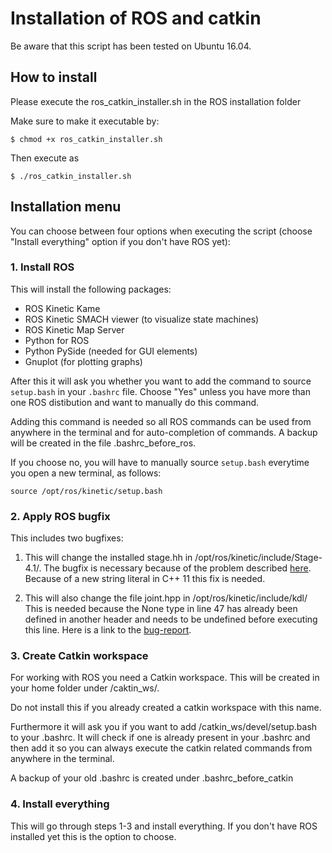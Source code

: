 # Installation of ROS and catkin

Be aware that this script has been tested on Ubuntu 16.04.

## How to install
Please execute the ros_catkin_installer.sh in the ROS installation folder

Make sure to make it executable by:
```
$ chmod +x ros_catkin_installer.sh
```
Then execute as
```
$ ./ros_catkin_installer.sh
```

## Installation menu

You can choose between four options when executing the script (choose "Install everything" option if you don't have ROS yet):

### 1. Install ROS

This will install the following packages:

* ROS Kinetic Kame
* ROS Kinetic SMACH viewer (to visualize state machines)
* ROS Kinetic Map Server
* Python for ROS
* Python PySide (needed for GUI elements)
* Gnuplot (for plotting graphs)

After this it will ask you whether you want to add the command to source ```setup.bash``` in  your ```.bashrc``` file. Choose "Yes" unless you have more than one ROS distibution and want to manually do this command.

Adding this command is needed so all ROS commands can be used from anywhere in the terminal and for auto-completion of commands. A backup will be created in the file .bashrc_before_ros. 

If you choose no, you will have to manually source ```setup.bash``` everytime you open a new terminal, as follows:

```
source /opt/ros/kinetic/setup.bash
```

### 2. Apply ROS bugfix

This includes two bugfixes:

1. This will change the installed stage.hh in /opt/ros/kinetic/include/Stage-4.1/.
The bugfix is necessary because of the problem described [here]. Because of a new string literal in C++ 11 this fix is needed.

2. This will also change the file joint.hpp in /opt/ros/kinetic/include/kdl/
This is needed because the None type in line 47 has already been defined in another header and needs to be undefined before executing this line. Here is a link to the [bug-report].

[here]: https://github.com/rtv/Stage/issues/64
[bug-report]: https://github.com/rtv/Stage/issues/64

### 3. Create Catkin workspace

For working with ROS you need a Catkin workspace. This will be created in your home folder under /caktin_ws/.

Do not install this if you already created a catkin workspace with this name.

Furthermore it will ask you if you want to add /catkin_ws/devel/setup.bash to your .bashrc. It will check if one is already present in your .bashrc and then add it so you can always execute the catkin related commands from anywhere in the terminal.

A backup of your old .bashrc is created under .bashrc_before_catkin

### 4. Install everything

This will go through steps 1-3 and install everything. If you don't have ROS installed yet this is the option to choose.
